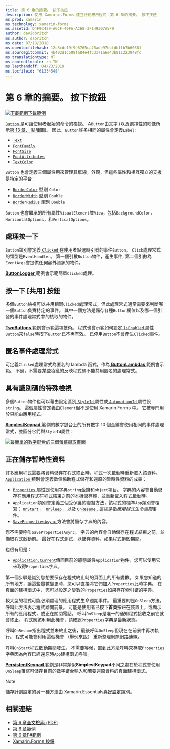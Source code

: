 ```yaml
---
title: 第 6 章的摘要。 按下按鈕
description: 使用 Xamarin.Forms 建立行動應用程式：第 6 章的摘要。 按下按鈕
ms.prod: xamarin
ms.technology: xamarin-forms
ms.assetid: D4F9C429-A6CF-40FA-AC68-3F149307A5F9
author: davidbritch
ms.author: dabritch
ms.date: 07/18/2018
ms.openlocfilehash: 12c8cdc19f9e6765ca25ade97bcfdbffb7b60381
ms.sourcegitcommit: 4b402d1c508fa84e4fc3171a6e43b811323948fc
ms.translationtype: MT
ms.contentlocale: zh-TW
ms.lasthandoff: 04/23/2019
ms.locfileid: "61334548"
---
```

# <a name="summary-of-chapter-6-button-clicks"></a>第 6 章的摘要。 按下按鈕

[![下載範例](~/media/shared/download.png)下載範例](https://github.com/xamarin/xamarin-forms-book-samples/tree/master/Chapter06)

[ `Button` ](xref:Xamarin.Forms.Button)是可讓使用者起始的命令的檢視。 A`Button`由文字 (以及選擇性的映像所示[第 13 章、 點陣圖](chapter13.md))。 因此，`Button`許多相同的屬性會定義`Label`:

- [`Text`](xref:Xamarin.Forms.Button.Text)
- [`FontFamily`](xref:Xamarin.Forms.Button.FontFamily)
- [`FontSize`](xref:Xamarin.Forms.Button.FontSize)
- [`FontAttributes`](xref:Xamarin.Forms.Button.FontAttributes)
- [`TextColor`](xref:Xamarin.Forms.Button.TextColor)

`Button` 也會定義三個屬性用來管理其框線，外觀，但這些屬性和相互獨立的支援是特定的平台：

- [`BorderColor`](xref:Xamarin.Forms.Button.BorderColor) 型別 `Color`
- [`BorderWidth`](xref:Xamarin.Forms.Button.BorderWidth) 型別 `Double`
- [`BorderRadius`](xref:Xamarin.Forms.Button.BorderRadius) 型別 `Double`

`Button` 也會繼承的所有屬性`VisualElement`並`View`，包括`BackgroundColor`， `HorizontalOptions`，和`VerticalOptions`。

## <a name="processing-the-click"></a>處理按一下

`Button`類別會定義[ `Clicked` ](xref:Xamarin.Forms.Button.Clicked)在使用者點選時引發的事件`Button`。 `Click`處理常式的類型是`EventHandler`。 第一個引數`Button`物件，產生事件; 第二個引數為`EventArgs`會提供任何額外資訊的物件。

[ **ButtonLogger** ](https://github.com/xamarin/xamarin-forms-book-samples/tree/master/Chapter06/ButtonLogger)範例會示範簡單`Clicked`處理。

## <a name="sharing-button-clicks"></a>按一下 [共用] 按鈕

多個`Button`檢視可以共用相同`Clicked`處理常式，但此處理常式通常需要來判斷哪一個`Button`負責特定的事件。 其中一個方法是儲存各種`Button`欄位以及哪一個引發的事件處理常式中的核取的物件。

[ **TwoButtons** ](https://github.com/xamarin/xamarin-forms-book-samples/tree/master/Chapter06/TwoButtons)範例會示範這項技術。 程式也會示範如何設定[ `IsEnabled` ](xref:Xamarin.Forms.VisualElement.IsEnabled)屬性`Button`來`false`時按下`Button`已不再有效。 已停用`Button`不會產生`Clicked`事件。

## <a name="anonymous-event-handlers"></a>匿名事件處理常式

可定義`Clicked`處理常式為匿名的 lambda 函式，作為[ **ButtonLambdas** ](https://github.com/xamarin/xamarin-forms-book-samples/tree/master/Chapter06/ButtonLambdas)範例會示範。 不過，不需要某些凌亂的反映程式碼不能共用匿名的處理常式。

## <a name="distinguishing-views-with-ids"></a>具有識別碼的特殊檢視

多個`Button`物件也可以藉由設定區別[ `StyleId` ](xref:Xamarin.Forms.Element.StyleId)屬性或[ `AutomationId` ](xref:Xamarin.Forms.Element.AutomationId)屬性設`string`。 這個屬性會定義由`Element`但不是使用 Xamarin.Forms 中。 它被專門用於只能由應用程式。

[ **SimplestKeypad** ](https://github.com/xamarin/xamarin-forms-book-samples/tree/master/Chapter06/SimplestKeypad)範例的數字鍵台上的所有數字 10 個金鑰會使用相同的事件處理常式，並區分它們與`StyleId`屬性：

[![最簡單的數字鍵台的三個螢幕擷取畫面](images/ch06fg04-small.png "計算機")](images/ch06fg04-large.png#lightbox "計算機")

## <a name="saving-transient-data"></a>正在儲存暫時性資料

許多應用程式需要將資料儲存在程式終止時，程式一次啟動時重新載入該資料。 [ `Application` ](xref:Xamarin.Forms.Application)類別會定義數個協助程式儲存和還原的暫時性資料的成員：

- [ `Properties` ](xref:Xamarin.Forms.Application.Properties)屬性是使用字典`string`金鑰和`object`項目。 字典的內容會自動儲存在應用程式在程式結束之前的本機儲存體，並重新載入程式啟動時。
- `Application`類別會定義三個受保護的虛擬方法，該程式的標準`App`類別會覆寫： [ `OnStart` ](xref:Xamarin.Forms.Application.OnStart)， [ `OnSleep` ](xref:Xamarin.Forms.Application.OnSleep)，以及[ `OnResume` ](xref:Xamarin.Forms.Application.OnResume). 這些是指*應用程式生命週期*事件。
- [ `SavePropertiesAsync` ](xref:Xamarin.Forms.Application.SavePropertiesAsync)方法會將儲存字典的內容。

您不需要呼叫`SavePropertiesAsync`。 字典的內容會自動儲存在程式結束之前，並擷取程式啟動前。 最好在程式測試，以儲存資料，如果程式損毀期間。

也很有用是：

- [`Application.Current`](xref:Xamarin.Forms.Application.Current)傳回目前的靜態屬性`Application`物件，您可以使用它來取得`Properties`字典。

第一個步驟是識別您想要保存在程式終止時的頁面上的所有變數。 如果您知道的所有地方，讓這些變數變更時，您可以直接將它們加入`Properties`此時字典。 在頁面的建構函式中，您可以設定之變數的`Properties`如果存在索引鍵的字典。

較大型的程式可能必須處理的應用程式生命週期事件。 最重要的是`OnSleep`方法。 呼叫此方法表示程式離開前景。 可能是使用者已按下**首頁**按鈕在裝置上，或顯示所有的應用程式，或正在關閉電話。 呼叫`OnSleep`是唯一的通知程式接收之前它就會終止。 程式應該利用此機會，請確認`Properties`字典是最新狀態。

呼叫`OnResume`指出程式並未終止之後，最後呼叫`OnSleep`但現在在前景中再次執行。 程式可能會利用這個機會 （舉例來說） 重新整理網際網路連線。

呼叫`OnStart`程式啟動期間發生。 不需要等候，直到此方法呼叫來存取`Properties`字典因為內容已經還原時`App`建構函式呼叫。

[ **PersistentKeypad** ](https://github.com/xamarin/xamarin-forms-book-samples/tree/master/Chapter06/PersistentKeypad)範例是非常類似**SimplestKeypad**不同之處在於程式會使用`OnSleep`覆寫可儲存目前的數字鍵台輸入和若要還原資料的頁面建構函式。

> [!NOTE]
> 儲存計劃設定的另一種方法由 Xamarin.Essentials[喜好設定](~/essentials/preferences.md)類別。

## <a name="related-links"></a>相關連結

- [第 6 章全文檢索 (PDF)](https://download.xamarin.com/developer/xamarin-forms-book/XamarinFormsBook-Ch06-Apr2016.pdf)
- [第 6 章範例](https://github.com/xamarin/xamarin-forms-book-samples/tree/master/Chapter06)
- [第 6 章F#範例](https://github.com/xamarin/xamarin-forms-book-samples/tree/master/Chapter06/FS)
- [Xamarin.Forms 按鈕](~/xamarin-forms/user-interface/button.md)
